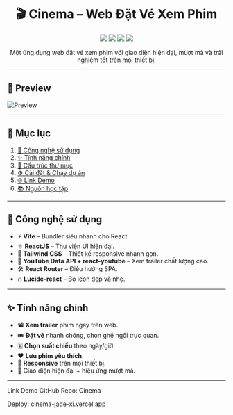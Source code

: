 <h1 align="center">🎬 Cinema – Web Đặt Vé Xem Phim</h1>

<p align="center">
  <img src="https://img.shields.io/badge/ReactJS-18.0.0-blue?style=for-the-badge&logo=react" />
  <img src="https://img.shields.io/badge/Vite-5.x-ff69b4?style=for-the-badge&logo=vite" />
  <img src="https://img.shields.io/badge/TailwindCSS-3.x-06b6d4?style=for-the-badge&logo=tailwindcss" />
  <img src="https://img.shields.io/badge/License-MIT-green?style=for-the-badge" />
</p>

<p align="center">
  Một ứng dụng web đặt vé xem phim với giao diện hiện đại, mượt mà và trải nghiệm tốt trên mọi thiết bị.
</p>

---

## 📸 Preview

![Preview](./preview.png)

---

## 📜 Mục lục
1. [🚀 Công nghệ sử dụng](#-công-nghệ-sử-dụng)
2. [✨ Tính năng chính](#-tính-năng-chính)
3. [📂 Cấu trúc thư mục](#-cấu-trúc-thư-mục)
4. [⚙️ Cài đặt & Chạy dự án](#️-cài-đặt--chạy-dự-án)
5. [🌐 Link Demo](#-link-demo)
6. [📚 Nguồn học tập](#-nguồn-học-tập)

---

## 🚀 Công nghệ sử dụng
- ⚡ **Vite** – Bundler siêu nhanh cho React.
- ⚛ **ReactJS** – Thư viện UI hiện đại.
- 🎨 **Tailwind CSS** – Thiết kế responsive nhanh gọn.
- 🎥 **YouTube Data API + react-youtube** – Xem trailer chất lượng cao.
- 🛠 **React Router** – Điều hướng SPA.
- 🔥 **Lucide-react** – Bộ icon đẹp và nhẹ.

---

## ✨ Tính năng chính
- 📽 **Xem trailer** phim ngay trên web.
- 🎟 **Đặt vé** nhanh chóng, chọn ghế ngồi trực quan.
- 🗓 **Chọn suất chiếu** theo ngày/giờ.
- ❤️ **Lưu phim yêu thích**.
- 📱 **Responsive** trên mọi thiết bị.
- 🎨 Giao diện hiện đại + hiệu ứng mượt mà.

----
 Link Demo
GitHub Repo: Cinema

Deploy: cinema-jade-xi.vercel.app

